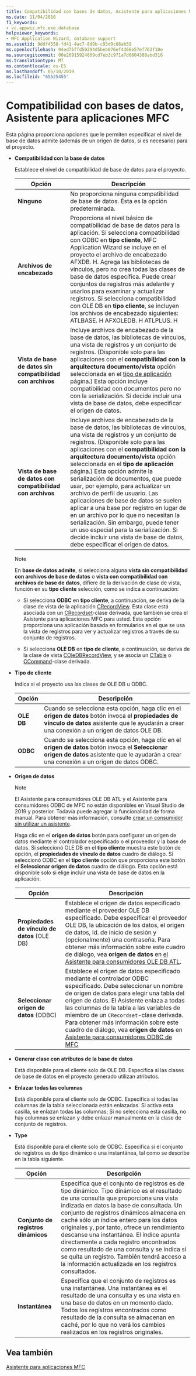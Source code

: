 ```yaml
---
title: Compatibilidad con bases de datos, Asistente para aplicaciones MFC
ms.date: 11/04/2016
f1_keywords:
- vc.appwiz.mfc.exe.database
helpviewer_keywords:
- MFC Application Wizard, database support
ms.assetid: 9ddf4558-fd41-4ac7-8d9b-c93d9c68ab59
ms.openlocfilehash: 94ed75ffd59294d5beb076ef4d66e57ef763f10e
ms.sourcegitcommit: 00e26915924869cd7eb3c971a7d0604388abd316
ms.translationtype: MT
ms.contentlocale: es-ES
ms.lasthandoff: 05/10/2019
ms.locfileid: "65525455"
---
```

# <a name="database-support-mfc-application-wizard"></a>Compatibilidad con bases de datos, Asistente para aplicaciones MFC

Esta página proporciona opciones que le permiten especificar el nivel de base de datos admite (además de un origen de datos, si es necesario) para el proyecto.

- **Compatibilidad con la base de datos**

   Establece el nivel de compatibilidad de base de datos para el proyecto.

   |Opción|Descripción|
   |------------|-----------------|
   |**Ninguno**|No proporciona ninguna compatibilidad de base de datos. Ésta es la opción predeterminada.|
   |**Archivos de encabezado**|Proporciona el nivel básico de compatibilidad de base de datos para la aplicación. Si selecciona compatibilidad con ODBC en **tipo cliente**, MFC Application Wizard se incluye en el proyecto el archivo de encabezado AFXDB. H. Agrega las bibliotecas de vínculos, pero no crea todas las clases de base de datos específica. Puede crear conjuntos de registros más adelante y usarlos para examinar y actualizar registros. Si selecciona compatibilidad con OLE DB en **tipo cliente**, se incluyen los archivos de encabezado siguientes: ATLBASE. H AFXOLEDB. H ATLPLUS. H|
   |**Vista de base de datos sin compatibilidad con archivos**|Incluye archivos de encabezado de la base de datos, las bibliotecas de vínculos, una vista de registros y un conjunto de registros. (Disponible solo para las aplicaciones con el **compatibilidad con la arquitectura documento/vista** opción seleccionada en el [tipo de aplicación](../../mfc/reference/application-type-mfc-application-wizard.md) página.) Esta opción incluye compatibilidad con documentos pero no con la serialización. Si decide incluir una vista de base de datos, debe especificar el origen de datos.|
   |**Vista de base de datos con compatibilidad con archivos**|Incluye archivos de encabezado de la base de datos, las bibliotecas de vínculos, una vista de registros y un conjunto de registros. (Disponible solo para las aplicaciones con el **compatibilidad con la arquitectura documento/vista** opción seleccionada en el **tipo de aplicación** página.) Esta opción admite la serialización de documentos, que puede usar, por ejemplo, para actualizar un archivo de perfil de usuario. Las aplicaciones de base de datos se suelen aplicar a una base por registro en lugar de en un archivo por lo que no necesitan la serialización. Sin embargo, puede tener un uso especial para la serialización. Si decide incluir una vista de base de datos, debe especificar el origen de datos.|

   > [!NOTE]
   > En **base de datos admite**, si selecciona alguna **vista sin compatibilidad con archivos de base de datos** o **vista con compatibilidad con archivos de base de datos**, difiere de la derivación de clase de vista, función en su **tipo cliente** selección, como se indica a continuación:

   - Si selecciona **ODBC** en **tipo cliente**, a continuación, se deriva de la clase de vista de la aplicación [CRecordView](../../mfc/reference/crecordview-class.md). Esta clase está asociada con un [CRecordset](../../mfc/reference/crecordset-class.md)-clase derivada, que también se crea el Asistente para aplicaciones MFC para usted. Esta opción proporciona una aplicación basada en formularios en el que se usa la vista de registros para ver y actualizar registros a través de su conjunto de registros.

   - Si selecciona **OLE DB** en **tipo de cliente**, a continuación, se deriva de la clase de vista [COleDBRecordView](../../mfc/reference/coledbrecordview-class.md), y se asocia un [CTable](../../data/oledb/ctable-class.md) o [CCommand](../../data/oledb/ccommand-class.md)-clase derivada.

- **Tipo de cliente**

   Indica si el proyecto usa las clases de OLE DB u ODBC.

   |Opción|Descripción|
   |------------|-----------------|
   |**OLE DB**|Cuando se selecciona esta opción, haga clic en el **origen de datos** botón invoca el **propiedades de vínculo de datos** asistente que le ayudarán a crear una conexión a un origen de datos OLE DB.|
   |**ODBC**|Cuando se selecciona esta opción, haga clic en el **origen de datos** botón invoca el **Seleccionar origen de datos** asistente que le ayudarán a crear una conexión a un origen de datos ODBC.|

- **Origen de datos**

   > [!NOTE]
   > El Asistente para consumidores OLE DB ATL y el Asistente para consumidores ODBC de MFC no están disponibles en Visual Studio de 2019 y posterior. Todavía puede agregar la funcionalidad de forma manual. Para obtener más información, consulte [crear un consumidor sin utilizar un asistente](../../data/oledb/creating-a-consumer-without-using-a-wizard.md).

   Haga clic en el **origen de datos** botón para configurar un origen de datos mediante el controlador especificado o el proveedor y la base de datos. Si seleccionó OLE DB en el **tipo cliente** muestra este botón de opción, el **propiedades de vínculo de datos** cuadro de diálogo. Si seleccionó ODBC en el **tipo cliente** opción que proporciona este botón el **Seleccionar origen de datos** cuadro de diálogo. Esta opción está disponible solo si elige incluir una vista de base de datos en la aplicación.

   |Opción|Descripción|
   |------------|-----------------|
   |**Propiedades de vínculo de datos** (OLE DB)|Establece el origen de datos especificado mediante el proveedor OLE DB especificado. Debe especificar el proveedor OLE DB, la ubicación de los datos, el origen de datos, Id. de inicio de sesión y (opcionalmente) una contraseña. Para obtener más información sobre este cuadro de diálogo, vea **origen de datos** en [el Asistente para consumidores OLE DB ATL](../../atl/reference/atl-ole-db-consumer-wizard.md).|
   |**Seleccionar origen de datos** (ODBC)|Establece el origen de datos especificado mediante el controlador ODBC especificado. Debe seleccionar un nombre de origen de datos para elegir una tabla del origen de datos. El Asistente enlaza a todas las columnas de la tabla a las variables de miembro de un `CRecordset`-clase derivada. Para obtener más información sobre este cuadro de diálogo, vea **origen de datos** en [Asistente para consumidores ODBC de MFC](../../mfc/reference/mfc-odbc-consumer-wizard.md).|

- **Generar clase con atributos de la base de datos**

   Está disponible para el cliente solo de OLE DB. Especifica si las clases de base de datos en el proyecto generado utilizan atributos.

- **Enlazar todas las columnas**

   Está disponible para el cliente solo de ODBC. Especifica si todas las columnas de la tabla seleccionada están enlazadas. Si activa esta casilla, se enlazan todas las columnas; Si no selecciona esta casilla, no hay columnas se enlazan y debe enlazar manualmente en la clase de conjunto de registros.

- **Type**

   Está disponible para el cliente solo de ODBC. Especifica si el conjunto de registros es de tipo dinámico o una instantánea, tal como se describe en la tabla siguiente.

   |Opción|Descripción|
   |------------|-----------------|
   |**Conjunto de registros dinámicos**|Especifica que el conjunto de registros es de tipo dinámico. Tipo dinámico es el resultado de una consulta que proporciona una vista indizada en datos la base de consultada. Un conjunto de registros dinámicos almacena en caché sólo un índice entero para los datos originales y, por tanto, ofrece un rendimiento descanse una instantánea. El índice apunta directamente a cada registro encontrados como resultado de una consulta y se indica si se quita un registro. También tendrá acceso a la información actualizada en los registros consultados.|
   |**Instantánea**|Especifica que el conjunto de registros es una instantánea. Una instantánea es el resultado de una consulta y es una vista en una base de datos en un momento dado. Todos los registros encontrados como resultado de la consulta se almacenan en caché, por lo que no verá los cambios realizados en los registros originales.|

## <a name="see-also"></a>Vea también

[Asistente para aplicaciones MFC](../../mfc/reference/mfc-application-wizard.md)
